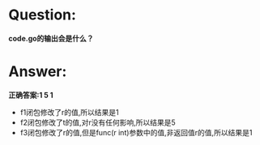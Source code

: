 # Question:
**code.go的输出会是什么？**

# Answer:
**正确答案:1 5 1**

- f1闭包修改了r的值,所以结果是1
- f2闭包修改了t的值,对r没有任何影响,所以结果是5
- f3闭包修改了r的值,但是func(r int)参数中的值,非返回值r的值,所以结果是1